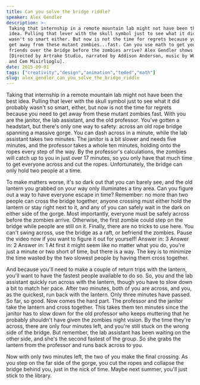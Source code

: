 ```yaml
---
title: Can you solve the bridge riddle?
speaker: Alex Gendler
description: >-
 Taking that internship in a remote mountain lab might not have been the best
 idea. Pulling that lever with the skull symbol just to see what it did probably
 wasn't so smart either. But now is not the time for regrets because you need to
 get away from these mutant zombies...fast. Can you use math to get you and your
 friends over the bridge before the zombies arrive? Alex Gendler shows how.
 [Directed by Artrake Studio, narrated by Addison Anderson, music by WORKPLAYWORK
 and Cem Misirlioglu].
date: 2015-09-01
tags: ["creativity","design","animation","teded","math"]
slug: alex_gendler_can_you_solve_the_bridge_riddle
---
```


Taking that internship in a remote mountain lab might not have been the best idea.
Pulling that lever with the skull symbol just to see what it did probably wasn't so smart,
either, but now is not the time for regrets because you need to get away from these mutant
zombies fast. With you are the janitor, the lab assistant, and the old professor. You've
gotten a headstart, but there's only one way to safety: across an old rope bridge spanning
a massive gorge. You can dash across in a minute, while the lab assistant takes two
minutes. The janitor is a bit slower and needs five minutes, and the professor takes a
whole ten minutes, holding onto the ropes every step of the way. By the professor's
calculations, the zombies will catch up to you in just over 17 minutes, so you only have
that much time to get everyone across and cut the ropes. Unfortunately, the bridge can
only hold two people at a time.

To make matters worse, it's so dark out that you can barely see, and the old lantern you
grabbed on your way only illuminates a tiny area. Can you figure out a way to have
everyone escape in time? Remember: no more than two people can cross the bridge together,
anyone crossing must either hold the lantern or stay right next to it, and any of you can
safely wait in the dark on either side of the gorge. Most importantly, everyone must be
safely across before the zombies arrive. Otherwise, the first zombie could step on the
bridge while people are still on it. Finally, there are no tricks to use here. You can't
swing across, use the bridge as a raft, or befriend the zombies. Pause the video now if
you want to figure it out for yourself! Answer in: 3 Answer in: 2 Answer in: 1 At first it
might seem like no matter what you do, you're just a minute or two short of time, but
there is a way. The key is to minimize the time wasted by the two slowest people by having
them cross together.

And because you'll need to make a couple of return trips with the lantern, you'll want to
have the fastest people available to do so. So, you and the lab assistant quickly run
across with the lantern, though you have to slow down a bit to match her pace. After two
minutes, both of you are across, and you, as the quickest, run back with the lantern.
Only three minutes have passed. So far, so good. Now comes the hard part. The professor
and the janitor take the lantern and cross together. This takes them ten minutes since the
janitor has to slow down for the old professor who keeps muttering that he probably
shouldn't have given the zombies night vision. By the time they're across, there are only
four minutes left, and you're still stuck on the wrong side of the bridge. But remember,
the lab assistant has been waiting on the other side, and she's the second fastest of the
group. So she grabs the lantern from the professor and runs back across to
you.

Now with only two minutes left, the two of you make the final crossing. As you step on the
far side of the gorge, you cut the ropes and collapse the bridge behind you, just in the
nick of time. Maybe next summer, you'll just stick to the library.

<!--
ad_duration=0
event="TED-Ed"
external_start_time=0
intro_duration=0
is_subtitle_required="False"
is_talk_featured="False"
language="en"
language_swap="False"
native_language="en"
number_of_related_talks=6
number_of_speakers=1
number_of_subtitled_videos=0
number_of_tags=5
number_of_talk_download_languages=32
number_of_talk_more_resources=0
number_of_talk_recommendations=0
number_of_talks_take_actions=0
post_ad_duration=0
published_timestamp="2019-02-15 17:39:46"
recording_date="2015-09-01"
speaker_is_published=0
speaker_name="Alex Gendler"
talk_name="Can you solve the bridge riddle?"
talks_tags=["creativity","design","animation","teded","math"]
url_photo_talk="https://s3.amazonaws.com/talkstar-photos/uploads/1d5ca8a4-4a79-4dd8-8a57-69454b53db1c/15_bridgeriddle1.jpg"
url_webpage="https://www.ted.com/talks/alex_gendler_can_you_solve_the_bridge_riddle"
video_type_name="TED-Ed Original"
-->